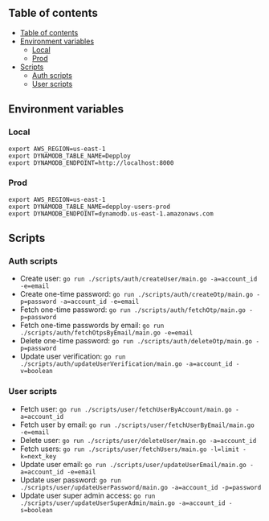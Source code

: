 ## Table of contents

- [Table of contents](#table-of-contents)
- [Environment variables](#environment-variables)
  - [Local](#local)
  - [Prod](#prod)
- [Scripts](#scripts)
  - [Auth scripts](#auth-scripts)
  - [User scripts](#user-scripts)

## Environment variables

### Local

```
export AWS_REGION=us-east-1
export DYNAMODB_TABLE_NAME=Depploy
export DYNAMODB_ENDPOINT=http://localhost:8000
```

### Prod

```
export AWS_REGION=us-east-1
export DYNAMODB_TABLE_NAME=depploy-users-prod
export DYNAMODB_ENDPOINT=dynamodb.us-east-1.amazonaws.com
```

## Scripts

### Auth scripts

- Create user: `go run ./scripts/auth/createUser/main.go -a=account_id -e=email`
- Create one-time password: `go run ./scripts/auth/createOtp/main.go -p=password -a=account_id -e=email`
- Fetch one-time password: `go run ./scripts/auth/fetchOtp/main.go -p=password`
- Fetch one-time passwords by email: `go run ./scripts/auth/fetchOtpsByEmail/main.go -e=email`
- Delete one-time password: `go run ./scripts/auth/deleteOtp/main.go -p=password`
- Update user verification: `go run ./scripts/auth/updateUserVerification/main.go -a=account_id -v=boolean`

### User scripts

- Fetch user: `go run ./scripts/user/fetchUserByAccount/main.go -a=account_id`
- Fetch user by email: `go run ./scripts/user/fetchUserByEmail/main.go -e=email`
- Delete user: `go run ./scripts/user/deleteUser/main.go -a=account_id`
- Fetch users: `go run ./scripts/user/fetchUsers/main.go -l=limit -k=next_key`
- Update user email: `go run ./scripts/user/updateUserEmail/main.go -a=account_id -e=email`
- Update user password: `go run ./scripts/user/updateUserPassword/main.go -a=account_id -p=password`
- Update user super admin access: `go run ./scripts/user/updateUserSuperAdmin/main.go -a=account_id -s=boolean`
